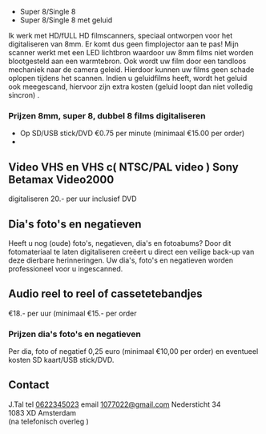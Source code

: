 - Super 8/Single 8
- Super 8/Single 8 met geluid 
 
Ik werk met HD/fULL HD filmscanners, speciaal ontworpen voor het digitaliseren van 8mm. Er komt dus geen fimplojector aan te pas! Mijn scanner werkt met een LED lichtbron waardoor uw 8mm films niet worden blootgesteld aan een warmtebron. Ook wordt uw film door een tandloos mechaniek naar de camera geleid. Hierdoor kunnen uw films geen schade oplopen tijdens het scannen. Indien u geluidfilms heeft, wordt het geluid ook meegescand, hiervoor zijn extra kosten (geluid loopt dan niet volledig sincron) .
### Prijzen 8mm, super 8, dubbel 8 films digitaliseren
- Op SD/USB stick/DVD       €0.75 per minute  (minimaal €15.00 per order)
- 
## Video VHS en VHS c( NTSC/PAL video ) Sony Betamax Video2000                                                                                                                                       
digitaliseren   20.- per uur inclusief DVD

## Dia's foto's en negatieven

Heeft u nog (oude) foto's, negatieven, dia's en fotoabums? Door dit fotomateriaal te laten digitaliseren creëert u direct een veilige back-up van deze dierbare herinneringen. Uw dia's, foto's en negatieven worden professioneel voor u ingescanned.

## Audio reel to reel of cassetetebandjes 
€18.- per uur (minimaal €15.- per order

### Prijzen dia's foto's en negatieven
Per dia, foto of negatief 0,25 euro (minimaal €10,00 per order) en eventueel kosten SD kaart/USB stick/DVD.

## Contact
J.Tal tel [0622345023](tel:0622345023)
email [1077022@gmail.com](mailto:1077022@gmail.com)
Nedersticht 34  
1083 XD Amsterdam  
(na telefonisch overleg )
